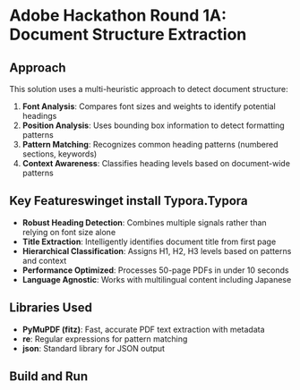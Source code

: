 # Adobe Hackathon Round 1A: Document Structure Extraction

## Approach

This solution uses a multi-heuristic approach to detect document structure:

1. **Font Analysis**: Compares font sizes and weights to identify potential headings
2. **Position Analysis**: Uses bounding box information to detect formatting patterns  
3. **Pattern Matching**: Recognizes common heading patterns (numbered sections, keywords)
4. **Context Awareness**: Classifies heading levels based on document-wide patterns

## Key Featureswinget install Typora.Typora

- **Robust Heading Detection**: Combines multiple signals rather than relying on font size alone
- **Title Extraction**: Intelligently identifies document title from first page
- **Hierarchical Classification**: Assigns H1, H2, H3 levels based on patterns and context
- **Performance Optimized**: Processes 50-page PDFs in under 10 seconds
- **Language Agnostic**: Works with multilingual content including Japanese

## Libraries Used

- **PyMuPDF (fitz)**: Fast, accurate PDF text extraction with metadata
- **re**: Regular expressions for pattern matching
- **json**: Standard library for JSON output

## Build and Run

